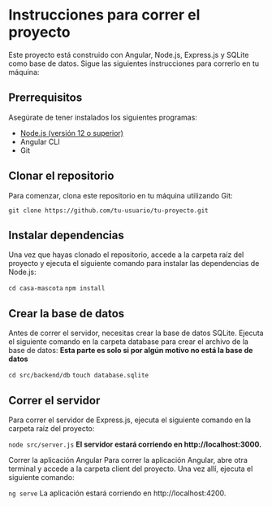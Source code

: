 # Instrucciones para correr el proyecto
Este proyecto está construido con Angular, Node.js, Express.js y SQLite como base de datos. Sigue las siguientes instrucciones para correrlo en tu máquina:

## Prerrequisitos
Asegúrate de tener instalados los siguientes programas:

- [Node.js (versión 12 o superior)](https://nodejs.org/en)
- Angular CLI
- Git
## Clonar el repositorio
Para comenzar, clona este repositorio en tu máquina utilizando Git:

`git clone https://github.com/tu-usuario/tu-proyecto.git`

## Instalar dependencias
Una vez que hayas clonado el repositorio, accede a la carpeta raíz del proyecto y ejecuta el siguiente comando para instalar las dependencias de Node.js:


`cd casa-mascota`
`npm install`

## Crear la base de datos
Antes de correr el servidor, necesitas crear la base de datos SQLite. Ejecuta el siguiente comando en la carpeta database para crear el archivo de la base de datos:
**Esta parte es solo si por algún motivo no está la base de datos**

`cd src/backend/db`
`touch database.sqlite`

## Correr el servidor
Para correr el servidor de Express.js, ejecuta el siguiente comando en la carpeta raíz del proyecto:


`node src/server.js`
**El servidor estará corriendo en http://localhost:3000.**

Correr la aplicación Angular
Para correr la aplicación Angular, abre otra terminal y accede a la carpeta client del proyecto. Una vez allí, ejecuta el siguiente comando:


`ng serve`
La aplicación estará corriendo en http://localhost:4200.

